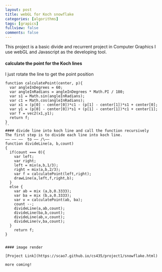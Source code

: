 ```yaml
---
layout: post
title: webGL for Koch snowflake
categories: [algorithms]
tags: [grapics]
fullview: false
comments: false
---
```

This project is a basic divide and recurrent project in Computer Graphics
I use webGL and Javascript as the developing tool.
#### calculate the point for the Koch lines
I just rotate the line to get the point position

````
function calculatePoint(center, p){
  var angleInDegrees = 60;
  var angleInRadians = angleInDegrees * Math.PI / 180;
  var s1 = Math.sin(angleInRadians);
  var c1 = Math.cos(angleInRadians);
  var x1 = (p[0] - center[0])*c1 - (p[1] - center[1])*s1 + center[0];
  var y1 = (p[0] - center[0])*s1 + (p[1] - center[1])*c1 + center[1];
  var f = vec2(x1,y1);
  return f;
}
``
#### divide line into koch line and call the function recursively
The first step is to divide each line into koch line.
—— —— ——  to —— /\——
function divideLine(a, b,count)
{
  if(count === 0){
    var left;
    var right;
    left = mix(a,b,1/3);
    right = mix(a,b,2/3);
    var f = calculatePoint(left,right);
    drawLine(a,left,f,right,b);
  }
  else {
    var ab = mix (a,b,0.3333);
    var ba = mix (b,a,0.3333);
    var v = calculatePoint(ab, ba);
    count --;
    divideLine(a,ab,count);
    divideLine(ba,b,count);
    divideLine(ab,v,count);
    divideLine(v,ba,count);
  }
    return f;
}


#### image render

[Project Link](https://scao7.github.io/cs435/project1/snowflake.html)

more coming!
